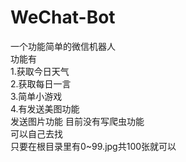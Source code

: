 # WeChat-Bot
一个功能简单的微信机器人<br>
功能有<br>
1.获取今日天气<br>
2.获取每日一言<br>
3.简单小游戏<br>
4.有发送美图功能<br>
发送图片功能
目前没有写爬虫功能<br>
可以自己去找<br>
只要在根目录里有0~99.jpg共100张就可以
